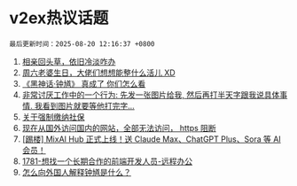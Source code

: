 # v2ex热议话题

`最后更新时间：2025-08-20 12:16:37 +0800`

1. [相亲回头草，依旧冷淡咋办](https://www.v2ex.com/t/1153426)
1. [周六老婆生日，大佬们想想能整什么活儿 XD](https://www.v2ex.com/t/1153582)
1. [《黑神话·钟馗》 真成了 你们怎么看](https://www.v2ex.com/t/1153588)
1. [非常讨厌工作中的一个行为: 先发一张图片给我, 然后再打半天字跟我说具体事情. 我看到图片就要等他打完字...](https://www.v2ex.com/t/1153427)
1. [关于强制缴纳社保](https://www.v2ex.com/t/1153477)
1. [现在从国外访问国内的网站，全部无法访问， https 阻断](https://www.v2ex.com/t/1153562)
1. [[踢楼] MixAI Hub 正式上线！送 Claude Max、ChatGPT Plus、Sora 等 AI 会员！](https://www.v2ex.com/t/1153406)
1. [1781-想找一个长期合作的前端开发人员-远程办公](https://www.v2ex.com/t/1153476)
1. [怎么向外国人解释钟馗是什么？](https://www.v2ex.com/t/1153596)

